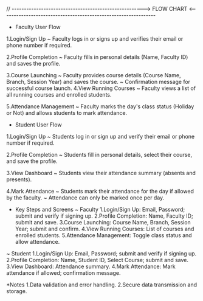 // ------------------------------------------------------> FLOW CHART <---------------------------------------------------------------
* Faculty User Flow 

1.Login/Sign Up
  ~ Faculty logs in or signs up and verifies their email or phone number if required.
  
2.Profile Completion
  ~ Faculty fills in personal details (Name, Faculty ID) and saves the profile.
  
3.Course Launching
  ~ Faculty provides course details (Course Name, Branch, Session Year) and saves the course.
  ~ Confirmation message for successful course launch.
4.View Running Courses
  ~ Faculty views a list of all running courses and enrolled students.
 
5.Attendance Management
  ~ Faculty marks the day's class status (Holiday or Not) and allows students to mark attendance.

* Student User Flow

1.Login/Sign Up
  ~ Students log in or sign up and verify their email or phone number if required.

2.Profile Completion
  ~ Students fill in personal details, select their course, and save the profile.

3.View Dashboard
  ~ Students view their attendance summary (absents and presents).

4.Mark Attendance
  ~ Students mark their attendance for the day if allowed by the faculty.
  ~ Attendance can only be marked once per day.

* Key Steps and Screens
~ Faculty
1.Login/Sign Up: Email, Password; submit and verify if signing up.
2.Profile Completion: Name, Faculty ID; submit and save.
3.Course Launching: Course Name, Branch, Session Year; submit and confirm.
4.View Running Courses: List of courses and enrolled students.
5.Attendance Management: Toggle class status and allow attendance.

~ Student
1.Login/Sign Up: Email, Password; submit and verify if signing up.
2.Profile Completion: Name, Student ID, Select Course; submit and save.
3.View Dashboard: Attendance summary.
4.Mark Attendance: Mark attendance if allowed; confirmation message.

*Notes
1.Data validation and error handling.
2.Secure data transmission and storage.
